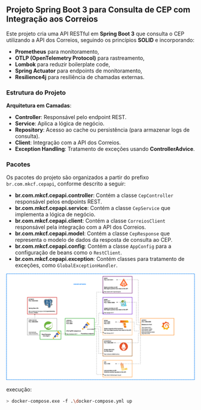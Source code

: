 ## Projeto Spring Boot 3 para Consulta de CEP com Integração aos Correios

Este projeto cria uma API RESTful em **Spring Boot 3** que consulta o CEP utilizando a API dos Correios, seguindo os princípios **SOLID** e incorporando:
- **Prometheus** para monitoramento,
- **OTLP (OpenTelemetry Protocol)** para rastreamento,
- **Lombok** para reduzir boilerplate code,
- **Spring Actuator** para endpoints de monitoramento,
- **Resilience4j** para resiliência de chamadas externas.

### Estrutura do Projeto

**Arquitetura em Camadas**:
- **Controller**: Responsável pelo endpoint REST.
- **Service**: Aplica a lógica de negócio.
- **Repository**: Acesso ao cache ou persistência (para armazenar logs de consulta).
- **Client**: Integração com a API dos Correios.
- **Exception Handling**: Tratamento de exceções usando **ControllerAdvice**.

### Pacotes
Os pacotes do projeto são organizados a partir do prefixo `br.com.mkcf.cepapi`, conforme descrito a seguir:

- **br.com.mkcf.cepapi.controller**: Contém a classe `CepController` responsável pelos endpoints REST.
- **br.com.mkcf.cepapi.service**: Contém a classe `CepService` que implementa a lógica de negócio.
- **br.com.mkcf.cepapi.client**: Contém a classe `CorreiosClient` responsável pela integração com a API dos Correios.
- **br.com.mkcf.cepapi.model**: Contém a classe `CepResponse` que representa o modelo de dados da resposta de consulta ao CEP.
- **br.com.mkcf.cepapi.config**: Contém a classe `AppConfig` para a configuração de beans como o `RestClient`.
- **br.com.mkcf.cepapi.exception**: Contém classes para tratamento de exceções, como `GlobalExceptionHandler`.


![diagram.gif](gif/diagram.gif)

execução:
```sh
> docker-compose.exe -f .\docker-compose.yml up 
```

